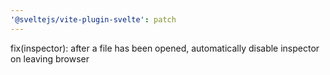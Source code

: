 ```yaml
---
'@sveltejs/vite-plugin-svelte': patch
---
```


fix(inspector): after a file has been opened, automatically disable inspector on leaving browser
